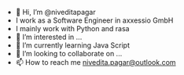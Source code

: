 - 👋 Hi, I’m @niveditapagar
- I work as a Software Engineer in axxessio GmbH
- I mainly work with Python and rasa
- 👀 I’m interested in ...
- 🌱 I’m currently learning Java Script
- 💞️ I’m looking to collaborate on ...
- 📫 How to reach me nivedita.pagar@outlook.com

<!---
niveditapagar/niveditapagar is a ✨ special ✨ repository because its `README.md` (this file) appears on your GitHub profile.
You can click the Preview link to take a look at your changes.
--->
